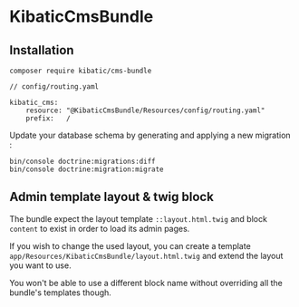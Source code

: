 # KibaticCmsBundle

## Installation

```
composer require kibatic/cms-bundle
```

```
// config/routing.yaml

kibatic_cms:
    resource: "@KibaticCmsBundle/Resources/config/routing.yaml"
    prefix:   /
```

Update your database schema by generating and applying a new migration :

```
bin/console doctrine:migrations:diff
bin/console doctrine:migration:migrate
```

## Admin template layout & twig block

The bundle expect the layout template `::layout.html.twig` and block `content` to exist in order to load its admin pages.

If you wish to change the used layout, you can create a template `app/Resources/KibaticCmsBundle/layout.html.twig` and extend the layout you want to use.

You won't be able to use a different block name without overriding all the bundle's templates though.
